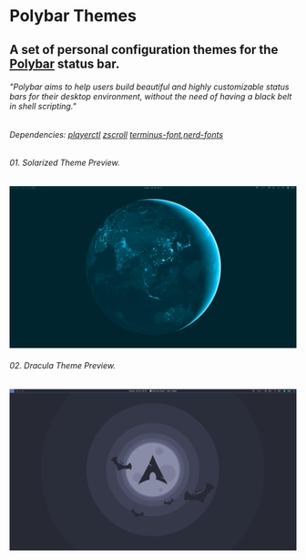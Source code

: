 # Polybar Themes
## A set of personal configuration themes for the [Polybar](https://github.com/polybar/polybar) status bar.

###### "Polybar aims to help users build beautiful and highly customizable status bars for their desktop environment, without the need of having a black belt in shell scripting."
###### Dependencies: [playerctl](https://github.com/altdesktop/playerctl#installing) [zscroll](https://github.com/noctuid/zscroll#installation) [terminus-font](https://aur.archlinux.org/packages/terminus-font-ttf),[nerd-fonts](https://aur.archlinux.org/packages/nerd-fonts-complete)

 
###### 01. Solarized Theme Preview.
![image](https://github.com/michell-dev/polybar-themes/blob/main/Previews/solarized.png?=400x250)

###### 02. Dracula Theme Preview.
![image](https://github.com/michell-dev/polybar-themes/blob/main/Previews/dracula.png?=400x250)
